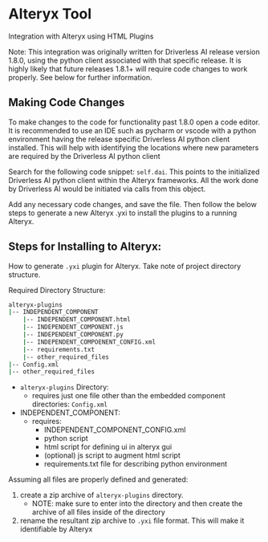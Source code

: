 # Alteryx Tool
Integration with Alteryx using HTML Plugins

Note: This integration was originally written for Driverless AI release version 1.8.0, using the python client associated with that specific release. It is highly likely that future releases 1.8.1+ will require code changes to work properly. See below for further information. 

## Making Code Changes

To make changes to the code for functionality past 1.8.0 open a code editor. It is recommended to use an IDE such as pycharm or vscode with a python environment having the release specific Driverless AI python client installed. This will help with identifying the locations where new parameters are required by the Driverless AI python client

Search for the following code snippet: `self.dai`. This points to the initialized Driverless AI python client within the Alteryx frameworks. All the work done by Driverless AI would be initiated via calls from this object.

Add any necessary code changes, and save the file. Then follow the below steps to generate a new Alteryx .yxi to install the plugins to a running Alteryx. 

## Steps for Installing to Alteryx:
How to generate `.yxi` plugin for Alteryx. Take note of project directory structure.

Required Directory Structure:
```bash
alteryx-plugins
|-- INDEPENDENT_COMPONENT
    |-- INDEPENDENT_COMPONENT.html
    |-- INDEPENDENT_COMPONENT.js
    |-- INDEPENDENT_COMPONENT.py
    |-- INDEPENDENT_COMPOENENT_CONFIG.xml
    |-- requirements.txt
    |-- other_required_files
|-- Config.xml
|-- other_required_files
```

* `alteryx-plugins` Directory:
    - requires just one file other than the embedded component directories: `Config.xml`
* INDEPENDENT_COMPONENT:
    - requires:
        - INDEPENDENT_COMPONENT_CONFIG.xml
        - python script
        - html script for defining ui in alteryx gui
        - (optional) js script to augment html script
        - requirements.txt file for describing python environment

Assuming all files are properly defined and generated:
1. create a zip archive of `alteryx-plugins` directory.
    - NOTE: make sure to enter into the directory and then create the archive of all
    files inside of the directory
2. rename the resultant zip archive to `.yxi` file format. This will make it identifiable by Alteryx
